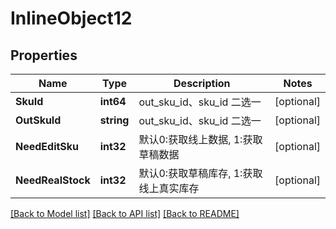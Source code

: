 # InlineObject12

## Properties

Name | Type | Description | Notes
------------ | ------------- | ------------- | -------------
**SkuId** | **int64** | out_sku_id、sku_id 二选一 | [optional] 
**OutSkuId** | **string** | out_sku_id、sku_id 二选一 | [optional] 
**NeedEditSku** | **int32** | 默认0:获取线上数据, 1:获取草稿数据 | [optional] 
**NeedRealStock** | **int32** | 默认0:获取草稿库存, 1:获取线上真实库存 | [optional] 

[[Back to Model list]](../README.md#documentation-for-models) [[Back to API list]](../README.md#documentation-for-api-endpoints) [[Back to README]](../README.md)


